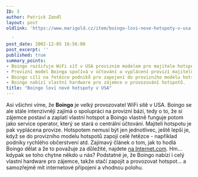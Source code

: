 ```yaml
---
ID: 3
author: Patrick Zandl
layout: post
oldlink: 'https://www.marigold.cz/item/boingo-lovi-nove-hotspoty-v-usa

  '
post_date: 2002-12-05 16:56:00
post_excerpt: ''
published: true
summary_points:
- Boingo rozšiřuje WiFi síť v USA provizním modelem pro majitele hotspotů.
- Provizní model Boinga spočívá v účtování a vyplácení provizí majitelům hotspotů.
- Boingo cílí na řetězce podniků pro zapojení do provizního modelu hotspotů.
- Boingo nabízí vlastní hardware pro zájemce o provozování hotspotů.
title: "Boingo loví nové hotspoty v USA"
---
```


Asi všichni víme, že <STRONG>Boingo</STRONG> je velký provozovatel WiFi sítě v USA. Boingo se ale stále intenzivněji zajímá o spolupráci na provizní bázi, tedy o to, že si zájemce postaví a zaplatí vlastní hotspot a Boingo vlastně funguje potom jako service operator, který se stará o centrální účtování. Majiteli hotspotu je pak vyplácena provize. Hotspotem nemusí být jen jednotlivec, ještě lepší je, když se do provizního modelu hotspotů zapojí celé řetězce - například podniky rychlého občerstvení atd. Zajímavý článek o tom, jak to hodlá Boingo dělat a že to považuje za důležité, najdete <A href="http://siliconvalley.internet.com/news/article.php/1552291" target=_blank>na Internet.com</A>. Hm... kdypak se toho chytne někdo u nás? Podstatné je, že Boingo nabízí i celý vlastní hardware pro zájemce, takže stačí zapojit a provozovat hotspot... a samozřejmě mít internetové připojení a vhodnou polohu.